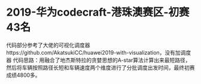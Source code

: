 # 2019-华为codecraft-港珠澳赛区-初赛43名
代码部分参考了大佬的可视化调度器https://github.com/AkatsukiCC/huawei2019-with-visualization，没有加调度器
代码思路：用融合了地杰斯特拉的贪婪思想的A-star算法计算出来最短路径，然后将车辆按照路径长短和车辆速度两个维度进行了分批调度出发时间，最终初赛成绩4800多。
